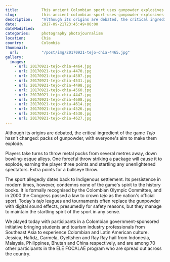 ```yaml
---
title:          This ancient Colombian sport uses gunpowder explosives and is still played today
slug:           this-ancient-colombian-sport-uses-gunpowder-explosives-and-is-still-played-today
description:    "Although its origins are debated, the critical ingredient of the game 'Tejo' hasn't changed: packs of gunpowder, with everyone's aim to make them explode."
date:           2017-09-21T23:45:49+00:00
dateModified:   
categories:     photography photojournalism
location:       Chia
country:        Colombia      
thumbnail:
  url:          "/post/img/20170921-tejo-chia-4465.jpg"
gallery:
  images:
    - url: 20170921-tejo-chia-4464.jpg
    - url: 20170921-tejo-chia-4470.jpg
    - url: 20170921-tejo-chia-4507.jpg
    - url: 20170921-tejo-chia-4531.jpg
    - url: 20170921-tejo-chia-4498.jpg
    - url: 20170921-tejo-chia-4560.jpg
    - url: 20170921-tejo-chia-4447.jpg
    - url: 20170921-tejo-chia-4608.jpg
    - url: 20170921-tejo-chia-4614.jpg
    - url: 20170921-tejo-chia-4526.jpg
    - url: 20170921-tejo-chia-4530.jpg
    - url: 20170921-tejo-chia-4627.jpg
---
```

Although its origins are debated, the critical ingredient of the game *Tejo* hasn't changed: packs of gunpowder, with everyone's aim to make them explode.

Players take turns to throw metal pucks from several metres away, down bowling-esque alleys. One forceful throw striking a package will cause it to explode, earning the player three points and startling any unenlightened spectators. Extra points for a bullseye throw.

The sport allegedly dates back to Indigenous settlement. Its persistence in modern times, however, condemns none of the game's spirit to the history books. It is formally recognised by the Colombian Olympic Committee, and in 2000 the Congress passed a law to crown *tejo* as the nation's official sport. Today's *tejo* leagues and tournaments often replace the gunpowder with digital sound effects, presumedly for safety reasons, but they manage to maintain the startling spirit of the sport in any sense.

We played today with participants in a Colombian government-sponsored initiative bringing students and tourism industry professionals from Southeast Asia to experience Colombian and Latin American culture. Jessica, Hafidz, Carmela, Gyeltshen and Ray Ray hail from Indonesia, Malaysia, Philippines, Bhutan and China respectively, and are among 70 other participants in the ELE FOCALAE program who are spread out across the country.
